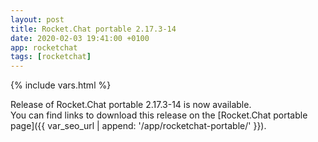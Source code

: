 ```yaml
---
layout: post
title: Rocket.Chat portable 2.17.3-14
date: 2020-02-03 19:41:00 +0100
app: rocketchat
tags: [rocketchat]
---
```

{% include vars.html %}

Release of Rocket.Chat portable 2.17.3-14 is now available.<br />
You can find links to download this release on the [Rocket.Chat portable page]({{ var_seo_url | append: '/app/rocketchat-portable/' }}).